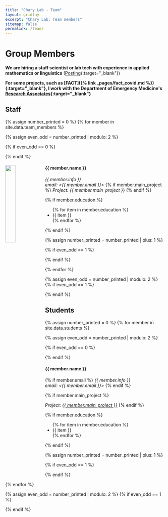 ```yaml
---
title: "Chary Lab - Team"
layout: gridlay
excerpt: "Chary Lab: Team members"
sitemap: false
permalink: /team/
---
```


# Group Members

**We are hiring a staff scientist or lab tech with experience in applied mathematics or linguistics** ([Posting](https://career4.successfactors.com/career?career%5fns=job%5flisting&company=C0000274692P&navBarLevel=JOB%5fSEARCH&rcm%5fsite%5flocale=en%5fUS&site=VjItcmY2YVFFcnJMYWhIb3RmMzhTYU9Ldz09&career_job_req_id=61405&selected_lang=en_US&jobAlertController_jobAlertId=&jobAlertController_jobAlertName=&browserTimeZone=America/New_York&_s.crb=72qRUkH9U2GHu6eq2KFRSpEEpABNEMoArYE%2fp6iHMMM%3d">Posting){:target="_blank"})

**For some projects, such as [FACT]({% link _pages/fact_covid.md %}){:target="_blank"}, I work with the Department of Emergency Medicine's [Research Associates](https://emed.weill.cornell.edu/research/research-associate-program){:target="_blank"}**


## Staff
{% assign number_printed = 0 %}
{% for member in site.data.team_members %}

{% assign even_odd = number_printed | modulo: 2 %}

{% if even_odd == 0 %}
<div class="row">
{% endif %}

<div class="col-sm-6 clearfix">
  <img src="{{ site.baseurl }}/images/teampic/{{ member.photo }}" class="img-responsive" width="25%" style="float: left" />
  <h4>{{ member.name }}</h4>
  <i>{{ member.info }}<br>email: <{{ member.email }}></i>
  {% if member.main_project %}
  <i> Project: {{ member.main_project }}</i>
  {% endif %}
  
  {% if member.education %}
  <ul style="overflow: hidden">
    {% for item in member.education %}
      <li> {{ item }} </li>
    {% endfor %}
  </ul>
  {% endif %}
</div>

{% assign number_printed = number_printed | plus: 1 %}

{% if even_odd == 1 %}
</div>
{% endif %}

{% endfor %}

{% assign even_odd = number_printed | modulo: 2 %}
{% if even_odd == 1 %}
</div>
{% endif %}


## Students
{% assign number_printed = 0 %}
{% for member in site.data.students %}

{% assign even_odd = number_printed | modulo: 2 %}

{% if even_odd == 0 %}
<div class="row">
{% endif %}

<div class="col-sm-6 clearfix">
  <h4>{{ member.name }}</h4>

  {% if member.email %}
    <i>{{ member.info }}<br>email: <{{ member.email }}></i>
  {% endif %}

  {% if member.main_project %}

  <i> Project: <a href="{{ member.main_project_link }}">{{ member.main_project }}</a></i>
  {% endif %}
  
  <!-- Do I want to make a list when I probably will only list the student's most recent education?-->
  {% if member.education %}
  <ul style="overflow: hidden">
    {% for item in member.education %}
      <li> {{ item }} </li>
    {% endfor %}
  </ul>
  {% endif %}

</div>

{% assign number_printed = number_printed | plus: 1 %}

{% if even_odd == 1 %}
</div>
{% endif %}

{% endfor %}

{% assign even_odd = number_printed | modulo: 2 %}
{% if even_odd == 1 %}
</div>
{% endif %}

<!--
## Alumni

{% assign number_printed = 0 %}
{% for member in site.data.alumni_members %}

{% assign even_odd = number_printed | modulo: 2 %}

{% if even_odd == 0 %}
<div class="row">
{% endif %}

<div class="col-sm-6 clearfix">
  <img src="{{ site.url }}{{ site.baseurl }}/images/teampic/{{ member.photo }}" class="img-responsive" width="25%" style="float: left" />
  <h4>{{ member.name }}</h4>
  <i>{{ member.duration }} <br> Role: {{ member.info }}</i>
  <ul style="overflow: hidden">

  </ul>
</div>

{% assign number_printed = number_printed | plus: 1 %}

{% if even_odd == 1 %}
</div>
{% endif %}

{% endfor %}

{% assign even_odd = number_printed | modulo: 2 %}
{% if even_odd == 1 %}
</div>
{% endif %}

## Former visitors, BSc/ MSc students
<div class="row">

<div class="col-sm-4 clearfix">
<h4>Visitors</h4>
{% for member in site.data.alumni_visitors %}
{{ member.name }}
{% endfor %}
</div>

<div class="col-sm-4 clearfix">
<h4>Master students</h4>
{% for member in site.data.alumni_msc %}
{{ member.name }}
{% endfor %}
</div>

<div class="col-sm-4 clearfix">
<h4>Bachelor Students</h4>
{% for member in site.data.alumni_bsc %}
{{ member.name }}
{% endfor %}
</div>

</div>


## Administrative Support
-->
